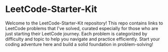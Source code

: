 # LeetCode-Starter-Kit
Welcome to the LeetCode-Starter-Kit repository! This repo contains links to LeetCode problems that I've solved, curated especially for those who are just starting their LeetCode journey. Each problem is categorized by difficulty and topic to help you navigate and practice efficiently. Start your coding adventure here and build a solid foundation in problem-solving!
